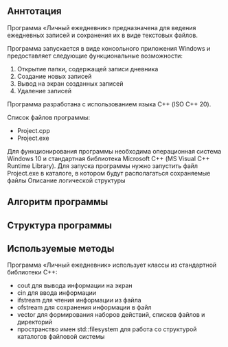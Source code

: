 ## Аннтотация
Программа «Личный ежедневник» предназначена для ведения ежедневных записей и сохранения их в виде текстовых файлов. 

Программа запускается в виде консольного приложения Windows и предоставляет следующие функциональные возможности:
1.	Открытие папки, содержащей записи дневника
2.	Создание новых записей
3.	Вывод на экран созданных записей
4.	Удаление записей

Программа разработана с использованием языка С++ (ISO C++ 20).

Список файлов программы:
-	Project.cpp
-	Project.exe

Для функционирования программы необходима операционная система Windows 10 и стандартная библиотека Microsoft С++ (MS Visual C++ Runtime Library). Для запуска программы нужно запустить файл Project.exe в каталоге, в котором будут располагаться сохраняемые файлы
Описание логической структуры
## Алгоритм программы

 
## Структура программы
 
## Используемые методы
Программа «Личный ежедневник» использует классы из стандартной библиотеки C++:
-	сout для вывода информации на экран
-	cin для ввода информации 
-	ifstream для чтения информации из файла
-	ofstream для сохранения информации в файл
-	vector для формирования наборов действий, списков файлов и директорий
-	пространство имен std::filesystem для работа со структурой каталогов файловой системы

